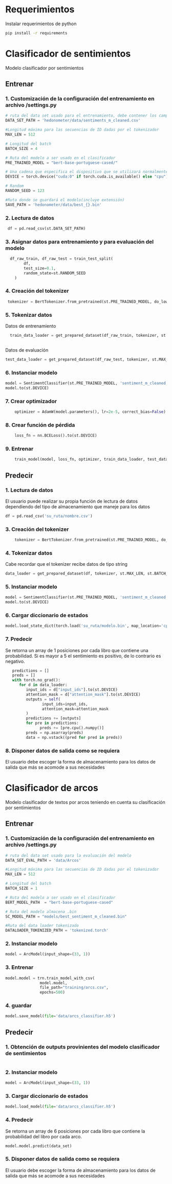 # Requerimientos
Instalar requerimientos de python
```bash
pip install -r requirements
```
# Clasificador de sentimientos
Modelo clasificador por sentimientos
## Entrenar
### 1. Customización de la configuración del entrenamiento en archivo /settings.py
``` python
# ruta del data set usado para el entrenamiento, debe contener los campos mainDescription(str),code(str)
DATA_SET_PATH = 'hedonometer/data/sentiments_m_cleaned.csv'

#Longitud máxima para las secuencias de ID dadas por el tokenizador
MAX_LEN = 512

# Longitud del batch
BATCH_SIZE = 4

# Ruta del modelo a ser usado en el clasificador
PRE_TRAINED_MODEL = "bert-base-portuguese-cased/"

# Una cadena que especifica el dispositivo que se utilizará normalmente cuda: 0 o cpu
DEVICE = torch.device("cuda:0" if torch.cuda.is_available() else "cpu")

# Random
RANDOM_SEED = 123

#Ruta donde se guardará el modelo(incluye extensión)
SAVE_PATH = 'hedonometer/data/best_{}.bin'
```
### 2. Lectura de datos
``` python
 df = pd.read_csv(st.DATA_SET_PATH)
```
### 3. Asignar datos para entrenamiento y para evaluación del modelo
``` python
  df_raw_train, df_raw_test = train_test_split(
        df,
        test_size=0.1,
        random_state=st.RANDOM_SEED
    )
```
### 4. Creación del tokenizer
``` python
 tokenizer = BertTokenizer.from_pretrained(st.PRE_TRAINED_MODEL, do_lower_case=False)
```
### 5. Tokenizar datos
Datos de entrenamiento
``` python
  train_data_loader = get_prepared_dataset(df_raw_train, tokenizer, st.MAX_LEN, st.BATCH_SIZE)
    
```
Datos de evaluación
``` python
test_data_loader = get_prepared_dataset(df_raw_test, tokenizer, st.MAX_LEN, st.BATCH_SIZE)
```
### 6. Instanciar modelo
``` python
model = SentimentClassifier(st.PRE_TRAINED_MODEL, 'sentiment_m_cleaned')
model.to(st.DEVICE)
```    
### 7. Crear optimizador
``` python
    optimizer = AdamW(model.parameters(), lr=2e-5, correct_bias=False)
```  
### 8. Crear función de pérdida
``` python
    loss_fn = nn.BCELoss().to(st.DEVICE)
``` 
### 9. Entrenar
``` python
    train_model(model, loss_fn, optimizer, train_data_loader, test_data_loader)
```  
## Predecir
### 1. Lectura de datos
El usuario puede realizar su propia función de lectura de datos dependiendo del tipo de almacenamiento que maneje para los datos
``` python
df = pd.read_csv('su_ruta/nombre.csv')
```
### 3. Creación del tokenizer
``` python
    tokenizer = BertTokenizer.from_pretrained(st.PRE_TRAINED_MODEL, do_lower_case=False)
```
### 4. Tokenizar datos
Cabe recordar que el tokenizer recibe datos de tipo string
``` python
data_loader = get_prepared_dataset(df, tokenizer, st.MAX_LEN, st.BATCH_SIZE)
```
### 5. Instanciar modelo
``` python
model = SentimentClassifier(st.PRE_TRAINED_MODEL, 'sentiment_m_cleaned')
model.to(st.DEVICE)
```    
### 6. Cargar diccionario de estados
``` python
model.load_state_dict(torch.load('su_ruta/modelo.bin', map_location='cpu'))
```  
### 7. Predecir
Se retorna un array de 1 posiciones por cada libro que contiene una probabilidad. Si es mayor a 5 el sentimiento es positivo, de lo contrario es negativo.
``` python
   predictions = []
   preds = []
   with torch.no_grad():
      for d in data_loader:
         input_ids = d["input_ids"].to(st.DEVICE)
         attention_mask = d["attention_mask"].to(st.DEVICE)
         outputs = self(
                input_ids=input_ids,
                attention_mask=attention_mask
         )
         predictions += [outputs]
         for pre in predictions:
               preds += [pre.cpu().numpy()]
         preds = np.asarray(preds)
         data = np.vstack((pred for pred in preds))
``` 
### 8. Disponer datos de salida como se requiera
El usuario debe escoger la forma de almacenamiento para los datos de salida que más se acomode a sus necesidades

# Clasificador de arcos
Modelo clasificador de textos por arcos teniendo en cuenta su clasificación por sentimientos

## Entrenar
### 1. Customización de la configuración del entrenamiento en archivo /settings.py
``` python
# ruta del data set usado para la evaluación del modelo
DATA_SET_EVAL_PATH = 'data/Arcos'

#Longitud máxima para las secuencias de ID dadas por el tokenizador
MAX_LEN = 512

# Longitud del batch
BATCH_SIZE = 1

# Ruta del modelo a ser usado en el clasificador
BERT_MODEL_PATH  = "bert-base-portuguese-cased"

# Ruta del modelo almacena .bin
SC_MODEL_PATH = "models/best_sentiment_m_cleaned.bin"

#Ruta del data loader tokenizado
DATALOADER_TOKENIZED_PATH = 'tokenized.torch'
```

### 2. Instanciar modelo
``` python
model = ArcModel(input_shape=(33, 1))
```    
### 3. Entrenar
``` python
model.model = trn.train_model_with_csv(
               model.model,
               file_path="training/arcs.csv",
               epochs=500)
```  
### 4. guardar
``` python
model.save_model(file='data/arcs_classifier.h5')
``` 
## Predecir
### 1. Obtención de outputs provinientes del modelo clasificador de sentimientos
``` python
```
### 2. Instanciar modelo
``` python
model = ArcModel(input_shape=(33, 1))
```    
### 3. Cargar diccionario de estados
``` python
model.load_model(file='data/arcs_classifier.h5')
```  
### 4. Predecir
Se retorna un array de 6 posiciones por cada libro que contiene la probabilidad del libro por cada arco.
``` python
model.model.predict(data_set)
``` 
### 5. Disponer datos de salida como se requiera
El usuario debe escoger la forma de almacenamiento para los datos de salida que más se acomode a sus necesidades
